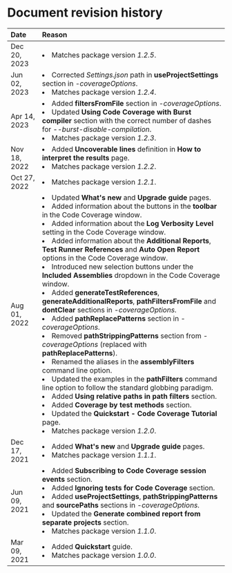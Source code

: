 # Document revision history

|Date|Reason|
|:---|:---|
|Dec 20, 2023|<li>Matches package version *1.2.5*.|
|Jun 02, 2023|<li>Corrected *Settings.json* path in **useProjectSettings** section in *-coverageOptions*.<li>Matches package version *1.2.4*.|
|Apr 14, 2023|<li>Added **filtersFromFile** section in *-coverageOptions*.<li>Updated **Using Code Coverage with Burst compiler** section with the correct number of dashes for *--burst-disable-compilation*.<li>Matches package version *1.2.3*.|
|Nov 18, 2022|<li>Added **Uncoverable lines** definition in **How to interpret the results** page.<li>Matches package version *1.2.2*.|
|Oct 27, 2022|<li>Matches package version *1.2.1*.|
|Aug 01, 2022|<li>Updated **What's new** and **Upgrade guide** pages.<li>Added information about the buttons in the **toolbar** in the Code Coverage window.<li>Added information about the **Log Verbosity Level** setting in the Code Coverage window.<li>Added information about the **Additional Reports**, **Test Runner References** and **Auto Open Report** options in the Code Coverage window.<li>Introduced new selection buttons under the **Included Assemblies** dropdown in the Code Coverage window.<li>Added **generateTestReferences**, **generateAdditionalReports**, **pathFiltersFromFile** and **dontClear** sections in *-coverageOptions*.<li>Added **pathReplacePatterns** section in *-coverageOptions*.<li>Removed **pathStrippingPatterns** section from *-coverageOptions* (replaced with **pathReplacePatterns**).<li>Renamed the aliases in the **assemblyFilters** command line option.<li>Updated the examples in the **pathFilters** command line option to follow the standard globbing paradigm.<li>Added **Using relative paths in path filters** section.<li>Added **Coverage by test methods** section.<li>Updated the **Quickstart - Code Coverage Tutorial** page.<li>Matches package version *1.2.0*.|
|Dec 17, 2021|<li>Added **What's new** and **Upgrade guide** pages.<li>Matches package version *1.1.1*.|
|Jun 09, 2021|<li>Added **Subscribing to Code Coverage session events** section.<li>Added **Ignoring tests for Code Coverage** section.<li>Added **useProjectSettings**, **pathStrippingPatterns** and **sourcePaths** sections in *-coverageOptions*.<li>Updated the **Generate combined report from separate projects** section.<li>Matches package version *1.1.0*.|
|Mar 09, 2021|<li>Added **Quickstart** guide.<li>Matches package version *1.0.0*.|
